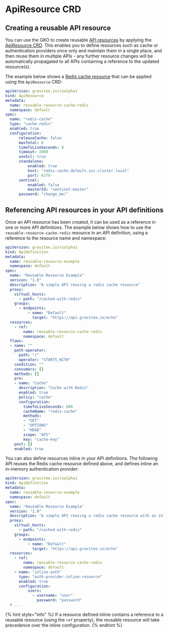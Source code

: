 # ApiResource CRD

## Creating a reusable API resource

You can use the GKO to create reusable [API resources](../../api-configuration/resources.md) by applying the [ApiResource CRD](https://github.com/gravitee-io/gravitee-kubernetes-operator/blob/master/docs/api/reference.md#apidefinitionspecresourcesindex). This enables you to define resources such as cache or authentication providers once only and maintain them in a single place, and then reuse them in multiple APIs - any further resource changes will be automatically propagated to all APIs containing a reference to the updated resource(s).

The example below shows a [Redis cache resource](../../api-configuration/resources.md#cache-redis) that can be applied using the `ApiResource` CRD:

```yaml
apiVersion: gravitee.io/v1alpha1
kind: ApiResource
metadata:
  name: reusable-resource-cache-redis
  namespace: default
spec:
  name: "redis-cache"
  type: "cache-redis"
  enabled: true
  configuration:
      releaseCache: false
      maxTotal: 8
      timeToLiveSeconds: 0
      timeout: 2000
      useSsl: true
      standalone:
          enabled: true
          host: "redis-cache.default.svc.cluster.local"
          port: 6379
      sentinel:
          enabled: false
          masterId: "sentinel-master"
      password: "change_me!"
```

## Referencing API resources in your API definitions

Once an API resource has been created, it can be used as a reference in one or more API definitions. The example below shows how to use the `reusable-resource-cache-redis` resource in an API definition, using a reference to the resource name and namespace:

```yaml
apiVersion: gravitee.io/v1alpha1
kind: ApiDefinition
metadata:
  name: reusable-resource-example
  namespace: default
spec:
  name: "Reusable Resource Example"
  version: "1.0"
  description: "A simple API reusing a redis cache resource"
  proxy:
    virtual_hosts:
      - path: "/cached-with-redis"
    groups:
      - endpoints:
          - name: "Default"
            target: "https://api.gravitee.io/echo"
  resources:
    - ref:
        name: reusable-resource-cache-redis
        namespace: default
  flows:
  - name: ""
    path-operator:
      path: "/"
      operator: "STARTS_WITH"
    condition: ""
    consumers: []
    methods: []
    pre:
    - name: "Cache"
      description: "Cache with Redis"
      enabled: true
      policy: "cache"
      configuration:
        timeToLiveSeconds: 600
        cacheName: "redis-cache"
        methods:
        - "GET"
        - "OPTIONS"
        - "HEAD"
        scope: "API"
        key: "cache-key"
    post: []
    enabled: true
```

You can also define resources inline in your API definitions. The following API reuses the Redis cache resource defined above, and defines inline an in-memory authentication provider:

```yaml
apiVersion: gravitee.io/v1alpha1
kind: ApiDefinition
metadata:
  name: reusable-resource-example
  namespace: default
spec:
  name: "Reusable Resource Example"
  version: "1.0"
  description: "A simple API reusing a redis cache resource with an inlined authentication provider"
  proxy:
    virtual_hosts:
      - path: "/cached-with-redis"
    groups:
      - endpoints:
          - name: "Default"
            target: "https://api.gravitee.io/echo"
  resources:
    - ref:
        name: reusable-resource-cache-redis
        namespace: default
    - name: "inline-auth"
      type: "auth-provider-inline-resource"
      enabled: true
      configuration:
          users:
            - username: "user"
              password: "password"
  # ...

```

{% hint style="info" %}
If a resource defined inline contains a reference to a reusable resource (using the `ref` property), the reusable resource will take precedence over the inline configuration.
{% endhint %}
